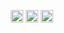 
<!--
**carlossroliveira/carlossroliveira** is a ✨ _special_ ✨ repository because its `README.md` (this file) appears on your GitHub profile.

Here are some ideas to get you started:

- 🔭 I’m currently working on ...
- 🌱 I’m currently learning ...
- 👯 I’m looking to collaborate on ...
- 🤔 I’m looking for help with ...
- 💬 Ask me about ...
- 📫 How to reach me: ...
- 😄 Pronouns: ...
- ⚡ Fun fact: ...
-->


<p align="center">
    <!-- <img src="https://devicons.github.io/devicon/devicon.git/icons/react/react-original-wordmark.svg" alt="react"
        width="20" height="20" /> -->
    <img src="https://devicons.github.io/devicon/devicon.git/icons/css3/css3-original-wordmark.svg" alt="css3"
        width="20" height="20" />
    <img src="https://devicons.github.io/devicon/devicon.git/icons/html5/html5-original-wordmark.svg" alt="html5"
        width="20" height="20" />
    <img src="https://devicons.github.io/devicon/devicon.git/icons/javascript/javascript-original.svg" alt="javascript"
        width="20" height="20" />
    <!-- <img src="https://devicon.dev/devicon.git/icons/typescript/typescript-original.svg" alt="typescript" width="20"
        height="20" /> -->
    <!-- <img src="https://devicons.github.io/devicon/devicon.git/icons/nodejs/nodejs-original.svg" alt="nodejs" width="20"
        height="20" /></p> -->

</p>
